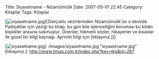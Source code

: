 Title: Siyasetname - Nizamülmülk
Date: 2007-05-01 22:45
Category: Kitaplar
Tags: Kitaplar

[![siyasetname.jpg][]][]Selçuklu vezirlerinden Nizamülmülk'ün o devirde
Padişahlar için yazığı bu kitap, bu gün bile işlevselliğini koruması bu
kitabı klasikler arasına sokmuştur. Öneriler, hikmetli sözler,
hikayerler ve kısaslar ile güzel bir bilgi kaynağı. Ayrıntılı bilgi için
[tıklayınız.][]

  [siyasetname.jpg]: /images/siyasetname.kucukresim.jpg
  [![siyasetname.jpg][]]: /images/siyasetname.jpg
    "siyasetname.jpg"
  [tıklayınız.]: http://www.timas.com.tr/index.php?key=tkg&id=287
